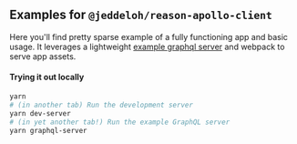 ## Examples for `@jeddeloh/reason-apollo-client`

Here you'll find pretty sparse example of a fully functioning app and basic usage. It leverages a lightweight [example graphql server](https://github.com/zth/graphql-client-example-server) and webpack to serve app assets.

#### Trying it out locally

```sh
yarn
# (in another tab) Run the development server
yarn dev-server
# (in yet another tab!) Run the example GraphQL server
yarn graphql-server
```
